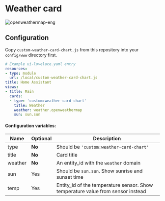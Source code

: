 # Weather card

![openweathermap-eng](https://user-images.githubusercontent.com/33804747/50649716-d987f880-0fa8-11e9-9608-93aa8b2857f4.png)

## Configuration

Copy `custom-weather-card-chart.js` from this repository into your `config/www` directory first.

```yaml
# Example ui-lovelace.yaml entry
resources:
- type: module
  url: /local/custom-weather-card-chart.js
title: Home Assistant
views:
- title: Main
  cards:
  - type: 'custom:weather-card-chart'
    title: Weather
    weather: weather.openweathermap
    sun: sun.sun
```
#### Configuration variables:

| Name    | Optional | Description                                                                     |
| ------- | -------- | ------------------------------------------------------------------------------- |
| type    | **No**   | Should be `'custom:weather-card-chart'`                                         |
| title   | **No**   | Card title                                                                      |
| weather | **No**   | An entity_id with the `weather` domain                                          |
| sun     | Yes      | Should be `sun.sun`. Show sunrise and sunset time                               |
| temp    | Yes      | Entity_id of the temperature sensor. Show temperature value from sensor instead |
